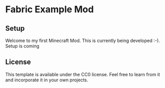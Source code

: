 # Fabric Example Mod

## Setup

Welcome to my first Minecraft Mod. This is currently being developed :-).
Setup is coming

## License

This template is available under the CC0 license. Feel free to learn from it and incorporate it in your own projects.
